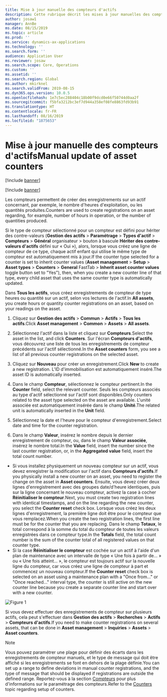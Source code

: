 ```yaml
---
title: Mise à jour manuelle des compteurs d'actifs
description: Cette rubrique décrit les mises à jour manuelles des compteurs d'actifs dans le module Gestion des actifs.
author: josaw1
manager: AnnBe
ms.date: 08/15/2019
ms.topic: article
ms.prod: ''
ms.service: dynamics-ax-applications
ms.technology: ''
ms.search.form: ''
audience: Application User
ms.reviewer: josaw
ms.search.scope: Core, Operations
ms.custom: ''
ms.assetid: ''
ms.search.region: Global
ms.author: mkirknel
ms.search.validFrom: 2019-08-15
ms.dyn365.ops.version: 10.0.5
ms.openlocfilehash: 1e7c5ec288404c18b00f9dcd0e66f50744d0aa2f
ms.sourcegitcommit: f5bfa3212bc3ef7d944a358ef08fe8863fd93b91
ms.translationtype: HT
ms.contentlocale: fr-FR
ms.lasthandoff: 08/16/2019
ms.locfileid: "1875653"
---
```

# <a name="manual-update-of-asset-counters"></a><span data-ttu-id="1960c-103">Mise à jour manuelle des compteurs d'actifs</span><span class="sxs-lookup"><span data-stu-id="1960c-103">Manual update of asset counters</span></span>

[!include [banner](../../includes/banner.md)]

[!include [banner](../../includes/preview-banner.md)]


<span data-ttu-id="1960c-104">Les compteurs permettent de créer des enregistrements sur un actif concernant, par exemple, le nombre d'heures d'exploitation, ou les quantités produites.</span><span class="sxs-lookup"><span data-stu-id="1960c-104">Counters are used to create registrations on an asset regarding, for example, number of hours in operation, or the number of quantities produced.</span></span>

<span data-ttu-id="1960c-105">Si le type de compteur sélectionné pour un compteur est défini pour hériter des contre-valeurs (**Gestion des actifs** > **Paramétrage** > **Types d'actif** > **Compteurs** > **Général** organisateur > bouton à bascule **Hériter des contre-valeurs d'actifs** défini sur « Oui »), alors, lorsque vous créez une ligne de compteur de ce type, chaque actif enfant qui utilise le même type de compteur est automatiquement mis à jour.</span><span class="sxs-lookup"><span data-stu-id="1960c-105">If the counter type selected for a counter is set to inherit counter values (**Asset management** > **Setup** > **Asset types** > **Counters** > **General** FastTab > **Inherit asset counter values** toggle button set to "Yes"), then, when you create a new counter line of that type, every child asset that uses the same counter type is automatically updated.</span></span>

<span data-ttu-id="1960c-106">Dans **Tous les actifs**, vous créez enregistrements de compteur de type heures ou quantité sur un actif, selon vos lectures de l'actif.</span><span class="sxs-lookup"><span data-stu-id="1960c-106">In **All assets**, you create hours or quantity counter registrations on an asset, based on your readings on the asset.</span></span>

1. <span data-ttu-id="1960c-107">Cliquez sur **Gestion des actifs** > **Commun** > **Actifs** > **Tous les actifs**.</span><span class="sxs-lookup"><span data-stu-id="1960c-107">Click **Asset management** > **Common** > **Assets** > **All assets**.</span></span>

2. <span data-ttu-id="1960c-108">Sélectionnez l'actif dans la liste et cliquez sur **Compteurs**.</span><span class="sxs-lookup"><span data-stu-id="1960c-108">Select the asset in the list, and click **Counters**.</span></span> <span data-ttu-id="1960c-109">Sur l'écran **Compteurs d'actifs**, vous découvrez une liste de tous les enregistrements de compteur précédents sur l'actif sélectionné.</span><span class="sxs-lookup"><span data-stu-id="1960c-109">In the **Asset counters** form, you see a list of all previous counter registrations on the selected asset.</span></span>

3. <span data-ttu-id="1960c-110">Cliquez sur **Nouveau** pour créer un enregistrement.</span><span class="sxs-lookup"><span data-stu-id="1960c-110">Click **New** to create a new registration.</span></span> <span data-ttu-id="1960c-111">L'ID d'immobilisation est automatiquement inséré.</span><span class="sxs-lookup"><span data-stu-id="1960c-111">The asset ID is automatically inserted.</span></span>

4. <span data-ttu-id="1960c-112">Dans le champ **Compteur**, sélectionnez le compteur pertinent.</span><span class="sxs-lookup"><span data-stu-id="1960c-112">In the **Counter** field, select the relevant counter.</span></span> <span data-ttu-id="1960c-113">Seuls les compteurs associés au type d'actif sélectionné sur l'actif sont disponibles.</span><span class="sxs-lookup"><span data-stu-id="1960c-113">Only counters related to the asset type selected on the asset are available.</span></span> <span data-ttu-id="1960c-114">L'unité associée est automatiquement insérée dans le champ **Unité**.</span><span class="sxs-lookup"><span data-stu-id="1960c-114">The related unit is automatically inserted in the **Unit** field.</span></span>

5. <span data-ttu-id="1960c-115">Sélectionnez la date et l'heure pour le compteur d'enregistrement.</span><span class="sxs-lookup"><span data-stu-id="1960c-115">Select date and time for the counter registration.</span></span>

6. <span data-ttu-id="1960c-116">Dans le champ **Valeur**, insérez le nombre depuis le dernier enregistrement de compteur, ou, dans le champ **Valeur associée**, insérez le nombre total.</span><span class="sxs-lookup"><span data-stu-id="1960c-116">In the **Value** field, insert the number since the last counter registration, or, in the **Aggregated value** field, insert the total count number.</span></span>

- <span data-ttu-id="1960c-117">Si vous installez physiquement un nouveau compteur sur un actif, vous devez enregistrer la modification sur l'actif dans **Compteurs d'actifs**.</span><span class="sxs-lookup"><span data-stu-id="1960c-117">If you physically install a new counter on an asset, you need to register the change on the asset in **Asset counters**.</span></span> <span data-ttu-id="1960c-118">Ensuite, vous devez créer deux lignes d'enregistrement avec des groupes date/d'heure identiques, puis sur la ligne concernant le nouveau compteur, activez la case à cocher **Réinitialiser le compteur**.</span><span class="sxs-lookup"><span data-stu-id="1960c-118">Next, you must create two registration lines with identical timestamps, and on the line regarding the new counter, you select the **Counter reset** check box.</span></span> <span data-ttu-id="1960c-119">Lorsque vous créez les deux lignes d'enregistrement, la première ligne doit être pour le compteur que vous remplacez.</span><span class="sxs-lookup"><span data-stu-id="1960c-119">When you create the two registration lines, the first line must be for the counter that you are replacing.</span></span> <span data-ttu-id="1960c-120">Dans le champ **Totaux**, le total correspond à la somme du total du compteur de toutes les valeurs enregistrées dans ce compteur type.</span><span class="sxs-lookup"><span data-stu-id="1960c-120">In the **Totals** field, the total count number is the sum of the counter total of all registered values on that counter type.</span></span>  
- <span data-ttu-id="1960c-121">Si la case **Réinitialiser le compteur** est cochée sur un actif à l'aide d'un plan de maintenance avec un intervalle de type « Une fois à partir de… » ou « Une fois atteint… », le compteur est toujours actif sur la nouvelle ligne du compteur, car vous créez une ligne de compteur à part et commencez un nouveau compteur.</span><span class="sxs-lookup"><span data-stu-id="1960c-121">If the **Counter reset** check box is selected on an asset using a maintenance plan with a "Once from..." or "Once reached..." interval type, the counter is still active on the new counter line because you create a separate counter line and start over with a new counter.</span></span>

![Figure 1](media/11-work-orders.png)


<span data-ttu-id="1960c-123">Si vous devez effectuer des enregistrements de compteur sur plusieurs actifs, cela peut s'effectuer dans **Gestion des actifs** > **Recherches** > **Actifs** > **Compteurs d'actifs**.</span><span class="sxs-lookup"><span data-stu-id="1960c-123">If you need to make counter registrations on several assets, that can be done in **Asset management** > **Inquiries** > **Assets** > **Asset counters**.</span></span>

>[!NOTE]
><span data-ttu-id="1960c-124">Vous pouvez paramétrer une plage pour définir des écarts dans les enregistrements de compteur manuels, et le type de message qui doit être affiché si les enregistrements se font en dehors de la plage définie.</span><span class="sxs-lookup"><span data-stu-id="1960c-124">You can set up a range to define deviations in manual counter registrations, and the type of message that should be displayed if registrations are outside the defined range.</span></span> <span data-ttu-id="1960c-125">Reportez-vous à la section [Compteurs](../setup-for-objects/counters.md) pour plus d'informations sur le paramétrage des compteurs.</span><span class="sxs-lookup"><span data-stu-id="1960c-125">Refer to the [Counters](../setup-for-objects/counters.md) topic regarding setup of counters.</span></span>
